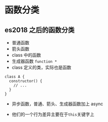 # 函数分类

## es2018 之后的函数分类
  - 普通函数
  - 箭头函数
  - class 中的函数
  - 生成器函数 `function *`
  - class 定义的类，实际也是函数
  ```JS
  class A {
    constructor() {
      // ...
    }
  }
  ```
  - 异步函数，普通、箭头、生成器函数加上 async

- 他们的一个行为差异主要在于`this`关键字上
